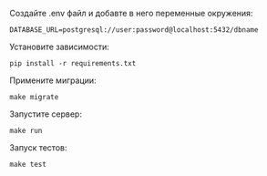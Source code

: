 Создайте .env файл и добавте в него переменные окружения:
```
DATABASE_URL=postgresql://user:password@localhost:5432/dbname
```
Установите зависимости:
```
pip install -r requirements.txt
```
Примените миграции:
```
make migrate
```
Запустите сервер:
```
make run
```

Запуск тестов:
```
make test
```